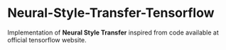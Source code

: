 # Neural-Style-Transfer-Tensorflow
Implementation of **Neural Style Transfer** inspired from code available at official tensorflow website.<br>
